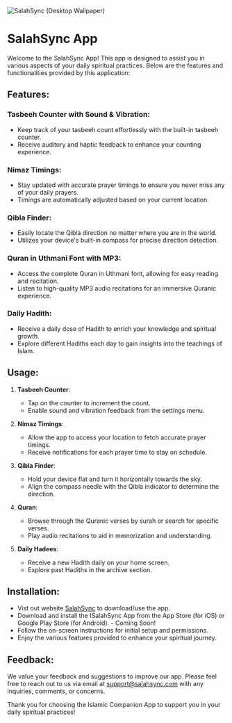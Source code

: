 
![SalahSync (Desktop Wallpaper)](https://github.com/nazrulislambhat/salahsync/assets/24292032/38d78d3d-43cc-4cb9-a8b4-87c55387471a)

# SalahSync App

Welcome to the SalahSync App! This app is designed to assist you in various aspects of your daily spiritual practices. Below are the features and functionalities provided by this application:

## Features:

### Tasbeeh Counter with Sound & Vibration:

- Keep track of your tasbeeh count effortlessly with the built-in tasbeeh counter.
- Receive auditory and haptic feedback to enhance your counting experience.

### Nimaz Timings:

- Stay updated with accurate prayer timings to ensure you never miss any of your daily prayers.
- Timings are automatically adjusted based on your current location.

### Qibla Finder:

- Easily locate the Qibla direction no matter where you are in the world.
- Utilizes your device's built-in compass for precise direction detection.

### Quran in Uthmani Font with MP3:

- Access the complete Quran in Uthmani font, allowing for easy reading and recitation.
- Listen to high-quality MP3 audio recitations for an immersive Quranic experience.

### Daily Hadith:

- Receive a daily dose of Hadith to enrich your knowledge and spiritual growth.
- Explore different Hadiths each day to gain insights into the teachings of Islam.

## Usage:

1. **Tasbeeh Counter**:

   - Tap on the counter to increment the count.
   - Enable sound and vibration feedback from the settings menu.

2. **Nimaz Timings**:

   - Allow the app to access your location to fetch accurate prayer timings.
   - Receive notifications for each prayer time to stay on schedule.

3. **Qibla Finder**:

   - Hold your device flat and turn it horizontally towards the sky.
   - Align the compass needle with the Qibla indicator to determine the direction.

4. **Quran**:

   - Browse through the Quranic verses by surah or search for specific verses.
   - Play audio recitations to aid in memorization and understanding.

5. **Daily Hadees**:
   - Receive a new Hadith daily on your home screen.
   - Explore past Hadiths in the archive section.

## Installation:

- Vist out website [SalahSync](https://salahsync.com) to download/use the app.
- Download and install the ISalahSync App from the App Store (for iOS) or Google Play Store (for Android). - Coming Soon!
- Follow the on-screen instructions for initial setup and permissions.
- Enjoy the various features provided to enhance your spiritual journey.

## Feedback:

We value your feedback and suggestions to improve our app. Please feel free to reach out to us via email at [support@salahsync.com](mailto:support@salahsync.com) with any inquiries, comments, or concerns.

Thank you for choosing the Islamic Companion App to support you in your daily spiritual practices!
